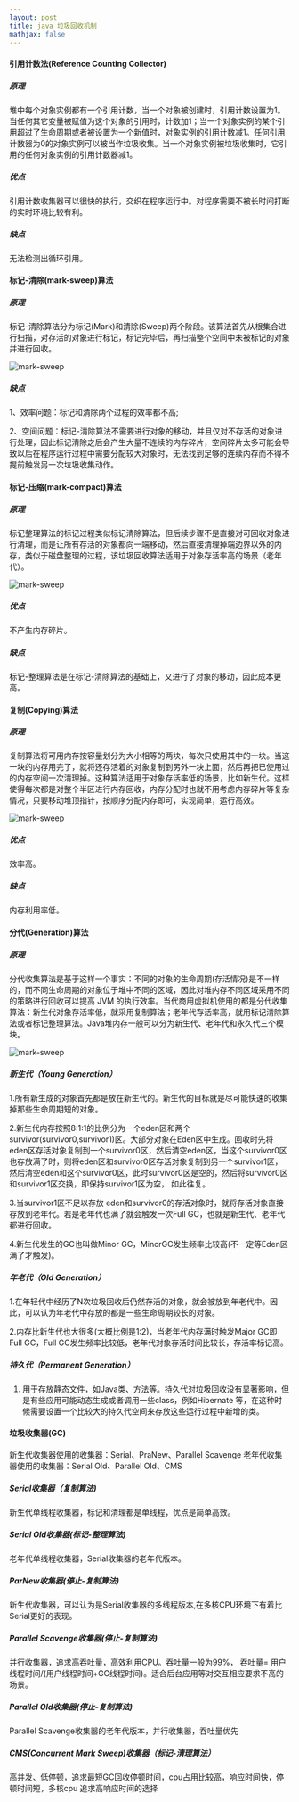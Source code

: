 ```yaml
---
layout: post
title: java 垃圾回收机制
mathjax: false
---
```


#### 引用计数法(Reference Counting Collector)
##### 原理
堆中每个对象实例都有一个引用计数，当一个对象被创建时，引用计数设置为1。当任何其它变量被赋值为这个对象的引用时，计数加1；当一个对象实例的某个引用超过了生命周期或者被设置为一个新值时，对象实例的引用计数减1。任何引用计数器为0的对象实例可以被当作垃圾收集。当一个对象实例被垃圾收集时，它引用的任何对象实例的引用计数器减1。

##### 优点
引用计数收集器可以很快的执行，交织在程序运行中。对程序需要不被长时间打断的实时环境比较有利。

##### 缺点
无法检测出循环引用。

#### 标记-清除(mark-sweep)算法
##### 原理
标记-清除算法分为标记(Mark)和清除(Sweep)两个阶段。该算法首先从根集合进行扫描，对存活的对象进行标记，标记完毕后，再扫描整个空间中未被标记的对象并进行回收。

![mark-sweep]({{site.url}}/images/gc-mark-sweep.jpg)

##### 缺点
1、效率问题：标记和清除两个过程的效率都不高;

2、空间问题：标记-清除算法不需要进行对象的移动，并且仅对不存活的对象进行处理，因此标记清除之后会产生大量不连续的内存碎片，空间碎片太多可能会导致以后在程序运行过程中需要分配较大对象时，无法找到足够的连续内存而不得不提前触发另一次垃圾收集动作。

#### 标记-压缩(mark-compact)算法
##### 原理
标记整理算法的标记过程类似标记清除算法，但后续步骤不是直接对可回收对象进行清理，而是让所有存活的对象都向一端移动，然后直接清理掉端边界以外的内存，类似于磁盘整理的过程，该垃圾回收算法适用于对象存活率高的场景（老年代）。

![mark-sweep]({{site.url}}/images/gc-mark-compact.jpg)

##### 优点
不产生内存碎片。

##### 缺点
标记-整理算法是在标记-清除算法的基础上，又进行了对象的移动，因此成本更高。

#### 复制(Copying)算法
##### 原理
复制算法将可用内存按容量划分为大小相等的两块，每次只使用其中的一块。当这一块的内存用完了，就将还存活着的对象复制到另外一块上面，然后再把已使用过的内存空间一次清理掉。这种算法适用于对象存活率低的场景，比如新生代。这样使得每次都是对整个半区进行内存回收，内存分配时也就不用考虑内存碎片等复杂情况，只要移动堆顶指针，按顺序分配内存即可，实现简单，运行高效。

![mark-sweep]({{site.url}}/images/gc-copying.jpg)

##### 优点
效率高。

##### 缺点
内存利用率低。


#### 分代(Generation)算法
##### 原理
分代收集算法是基于这样一个事实：不同的对象的生命周期(存活情况)是不一样的，而不同生命周期的对象位于堆中不同的区域，因此对堆内存不同区域采用不同的策略进行回收可以提高 JVM 的执行效率。当代商用虚拟机使用的都是分代收集算法：新生代对象存活率低，就采用复制算法；老年代存活率高，就用标记清除算法或者标记整理算法。Java堆内存一般可以分为新生代、老年代和永久代三个模块。

![mark-sweep]({{site.url}}/images/gc-generation.jpg)

##### 新生代（Young Generation）

1.所有新生成的对象首先都是放在新生代的。新生代的目标就是尽可能快速的收集掉那些生命周期短的对象。

2.新生代内存按照8:1:1的比例分为一个eden区和两个survivor(survivor0,survivor1)区。大部分对象在Eden区中生成。回收时先将eden区存活对象复制到一个survivor0区，然后清空eden区，当这个survivor0区也存放满了时，则将eden区和survivor0区存活对象复制到另一个survivor1区，然后清空eden和这个survivor0区，此时survivor0区是空的，然后将survivor0区和survivor1区交换，即保持survivor1区为空， 如此往复。

3.当survivor1区不足以存放 eden和survivor0的存活对象时，就将存活对象直接存放到老年代。若是老年代也满了就会触发一次Full GC，也就是新生代、老年代都进行回收。

4.新生代发生的GC也叫做Minor GC，MinorGC发生频率比较高(不一定等Eden区满了才触发)。

##### 年老代（Old Generation）

1.在年轻代中经历了N次垃圾回收后仍然存活的对象，就会被放到年老代中。因此，可以认为年老代中存放的都是一些生命周期较长的对象。

2.内存比新生代也大很多(大概比例是1:2)，当老年代内存满时触发Major GC即Full GC，Full GC发生频率比较低，老年代对象存活时间比较长，存活率标记高。

##### 持久代（Permanent Generation）

1. 用于存放静态文件，如Java类、方法等。持久代对垃圾回收没有显著影响，但是有些应用可能动态生成或者调用一些class，例如Hibernate 等，在这种时候需要设置一个比较大的持久代空间来存放这些运行过程中新增的类。


#### 垃圾收集器(GC)
新生代收集器使用的收集器：Serial、PraNew、Parallel Scavenge
老年代收集器使用的收集器：Serial Old、Parallel Old、CMS

##### Serial收集器（复制算法)
新生代单线程收集器，标记和清理都是单线程，优点是简单高效。

##### Serial Old收集器(标记-整理算法)
老年代单线程收集器，Serial收集器的老年代版本。

##### ParNew收集器(停止-复制算法)　
新生代收集器，可以认为是Serial收集器的多线程版本,在多核CPU环境下有着比Serial更好的表现。

##### Parallel Scavenge收集器(停止-复制算法)
并行收集器，追求高吞吐量，高效利用CPU。吞吐量一般为99%， 吞吐量= 用户线程时间/(用户线程时间+GC线程时间)。适合后台应用等对交互相应要求不高的场景。

##### Parallel Old收集器(停止-复制算法)
Parallel Scavenge收集器的老年代版本，并行收集器，吞吐量优先

##### CMS(Concurrent Mark Sweep)收集器（标记-清理算法）
高并发、低停顿，追求最短GC回收停顿时间，cpu占用比较高，响应时间快，停顿时间短，多核cpu 追求高响应时间的选择
